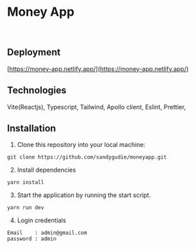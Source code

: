# Money App
<br/>


## Deployment
[https://money-app.netlify.app/](https://money-app.netlify.app/)
<br/>


## Technologies
Vite(Reactjs),
Typescript,
Tailwind,
Apollo client,
Eslint,
Prettier,
<br/>


## Installation

1. Clone this repository into your local machine:

```
git clone https://github.com/sandygudie/moneyapp.git
```

2. Install dependencies

```
yarn install
```

3. Start the application by running the start script.

```
yarn run dev
```

4. Login credentials
   
```
Email    : admin@gmail.com
password : admin
```

